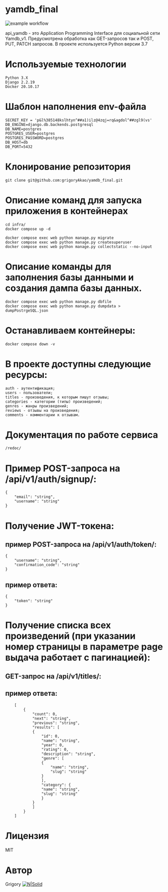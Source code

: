 # yamdb_final

![example workflow](https://github.com/grigoryAkao/yamdb_final/actions/workflows/yamdb_workflow.yml/badge.svg)

api_yamdb - это Application Programming Interface для социальной сети Yamdb_v1. Предусмотрена обработка как GET-запросов так и POST, PUT, PATCH запросов. В проекте используется Python версии 3.7

# Используемые технологии 
```
Python 3.X
Django 2.2.19
Docker 20.10.17
```


# Шаблон наполнения env-файла

```
SECRET_KEY = 'p&l%385148kslhtyn^##a1)ilz@4zqj=rq&agdol^##zgl9(vs'
DB_ENGINE=django.db.backends.postgresql
DB_NAME=postgres
POSTGRES_USER=postgres
POSTGRES_PASSWORD=postgres
DB_HOST=db
DB_PORT=5432
```

# Клонирование репозитория

```
git clone git@github.com:grigoryAkao/yamdb_final.git
```

# Описание команд для запуска приложения в контейнерах

```
cd infra/
docker compose up -d

docker compose exec web python manage.py migrate
docker compose exec web python manage.py createsuperuser
docker compose exec web python manage.py collectstatic --no-input
```

# Описание команды для заполнения базы данными и создания дампа базы данных.

```
docker compose exec web python manage.py dbfile
docker compose exec web python manage.py dumpdata > dumpPostrgeSQL.json 
```

# Останавливаем контейнеры:

```
docker compose down -v 
```

# В проекте доступны следующие ресурсы:

```
auth - аутентификация;
users - пользователи;
titles - произведения, к которым пишут отзывы;
categories - категории (типы) произведений;
genres - жанры произведений;
reviews - отзывы на произведения;
comments - комментарии к отзывам.
```

# Документация по работе сервиса

```
/redoc/
```

# Пример POST-запроса на /api/v1/auth/signup/:

```
{
    "email": "string",
    "username": "string"
}
```

# Получение JWT-токена:
## пример POST-запроса на /api/v1/auth/token/:

```
{
    "username": "string",
    "confirmation_code": "string"
}
```

## пример ответа:

```
{
    "token": "string"
}
```

# Получение списка всех произведений (при указании номер страницы в параметре page выдача работает с пагинацией):
## GET-запрос на /api/v1/titles/:
## пример ответа:

```
    [
        {
            "count": 0,
            "next": "string",
            "previous": "string",
            "results": [
            {
                "id": 0,
                "name": "string",
                "year": 0,
                "rating": 0,
                "description": "string",
                "genre": [
                {
                    "name": "string",
                    "slug": "string"
                }
                ],
                "category": {
                "name": "string",
                "slug": "string"
                }
            }
            ]
        }
    ]
```

# Лицензия

MIT

# Автор

Grigory
[![N|Solid](https://img.icons8.com/color/48/000000/telegram-app--v1.png)](https://t.me/grigoryAkao)
